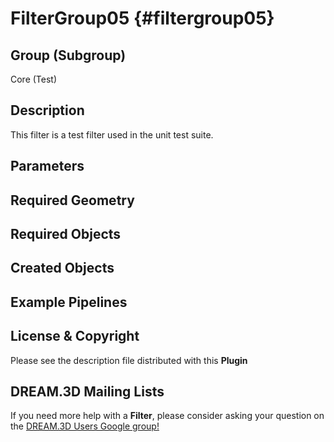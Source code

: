 FilterGroup05 {#filtergroup05}
=============

## Group (Subgroup) ##

Core (Test)

## Description ##

This filter is a test filter used in the unit test suite.

## Parameters ##


## Required Geometry ##


## Required Objects ##


## Created Objects ##


## Example Pipelines ##



## License & Copyright ##

Please see the description file distributed with this **Plugin**

## DREAM.3D Mailing Lists ##

If you need more help with a **Filter**, please consider asking your question on the [DREAM.3D Users Google group!](https://groups.google.com/forum/?hl=en#!forum/dream3d-users)

